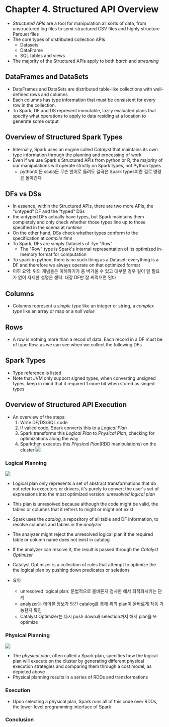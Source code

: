 # Chapter 4. Structured API Overview

- *Structured APIs* are a tool for manipulation all sorts of data, from unstructured log files to semi-structured CSV files and highly structure Parquet files
- The core types of distributed collection APIs
  - Datasets
  - DataFrame
  - SQL tables and views
- The majority of the Structured APIs apply to both *batch* and *streaming*

## DataFrames and DataSets
  - DataFrames and DataSets are distributed table-like collections with well-defined rows and columns
  - Each columns has type information that must be consistent for every row in the collection.
  - To Spark, DF and DS represent immutable, lazily evaluated plans that specify what operations to apply to data residing at a location to generate some output
  
## Overview of Structured Spark Types
- Internally, Spark uses an engine called *Catalyst* that maintains its own type information through the planning and processing of work
- Even if we use Spark's Structured APIs from python or R, the majority of our manipulations will operate strictly on Spark types, not Python types
  - python이든 scala든 무슨 언어로 돌려도 결국은 Spark types이란 걸로 명령은 돌아간다

## DFs vs DSs
- In essence, within the Structured APIs, there are two more APIs, the "untyped" DF and the "typed" DSs
- the untyped DFs actually have types, but Spark maintains them completely and only check whether those types line up to those specified in the scema at *runtime*
- On the other hand, DSs check whether types conform to the specification at *compile time*
- To Spark, DFs are simply Datasets of Tye "Row"
  - The "Row" type is Spark's internal representation of its optimized in-memory format for computation
- To spark in python, there is no such thing as a Dataset: everything is a DF and therefore we always operate on that optimized format
- 이하 요약: 위의 개념들은 이해하기가 좀 버거울 수 있고 대부분 경우 깊이 알 필요가 없어 자세한 설명은 생략. 대강 DF만 잘 써먹으면 된다

## Columns
- Columns represent a *simple type* like an integer or string, a *complex type* like an array or map or a *null value*

## Rows
- A row is nothing more than a recod of data. Each record in a DF must be of type Row, as we can see when we collect the following DFs

## Spark Types
- Type reference is listed
- Note that JVM only support signed types, when converting unsigned types, keep in mind that it required 1 more bit when stored as singed types

## Overview of Structured API Execution
- An overview of the steps:
  1. Write DF/DS/SQL code
  2. If valied code, Spark converts this to a *Logical Plan*
  3. Spark transforms this *Logical Plan* to *Physical Plan*, checking for optimizations along the way
  4. Sparkthen executes this *Physical Plan*(RDD manipulations) on the cluster
<img src ="https://www.oreilly.com/library/view/spark-the-definitive/9781491912201/assets/spdg_0401.png"> </img>

### Logical Planning 
<img src ="https://www.oreilly.com/library/view/spark-the-definitive/9781491912201/assets/spdg_0402.png"> </img>
- Logical plan only represents a set of abstract transformations that do not refer to executors or drivers, it's purely to convert the user's set of expressions into the most optimized version: *unresolved logical plan*
- This plan is unresolved because although the code might be valid, the tables or columns that it refrers to might or might not exist

- Spark uses the *catalog*, a repository of all table and DF information, to resolve columns and tables in the *analyzer*
- The analyzer might reject the unresolved logical plan if the required table or column name does not exist in catalog
- If the analyzer can resolve it, the result is passed through the *Catalyst Optimizer*
- Catalyst Optimizer is a collection of rules that attempt to optimize the the logical plan by pushing down predicates or seletions
- 요약
  - unresolved logical plan: 문법적으로 올바른지 검사만 해서 최적화시키는 단계
  - analyzer는 테이블 정보가 담긴 catalog를 통해 위의 plan이 올바르게 작동 가능한지 확인
  - Catalyst Optimizer는 다시 push down과 selection까지 해서 plan을 또 optimize

### Physical Planning
<img src ="https://www.oreilly.com/library/view/spark-the-definitive/9781491912201/assets/spdg_0403.png"> </img>
- The *physical plan*, often called a Spark plan, specifies how the logical plan will execute on the cluster by generating different physical execution strategies and comparing them through a cost model, as depicted above
- Physical planning results in a series of RDDs and transformations

### Execution
- Upon selecting a physical plan, Spark runs all of this code over RDDs, the lower-level programming interface of Spark

### Conclusion
